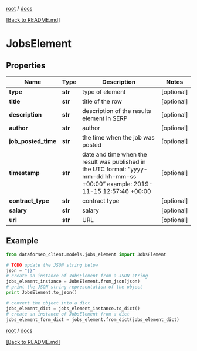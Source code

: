 [root](./../ "root") / [docs](./ "docs")

[[Back to README.md]](./../README.md "[Back to README.md]")

# JobsElement

## Properties

Name | Type | Description | Notes
------------ | ------------- | ------------- | -------------
**type** | **str** | type of element | [optional]
**title** | **str** | title of the row | [optional]
**description** | **str** | description of the results element in SERP | [optional]
**author** | **str** | author | [optional]
**job_posted_time** | **str** | the time when the job was posted | [optional]
**timestamp** | **str** | date and time when the result was published in the UTC format: “yyyy-mm-dd hh-mm-ss +00:00” example: 2019-11-15 12:57:46 +00:00 | [optional]
**contract_type** | **str** | contract type | [optional]
**salary** | **str** | salary | [optional]
**url** | **str** | URL | [optional]

## Example

```python
from dataforseo_client.models.jobs_element import JobsElement

# TODO update the JSON string below
json = "{}"
# create an instance of JobsElement from a JSON string
jobs_element_instance = JobsElement.from_json(json)
# print the JSON string representation of the object
print JobsElement.to_json()

# convert the object into a dict
jobs_element_dict = jobs_element_instance.to_dict()
# create an instance of JobsElement from a dict
jobs_element_form_dict = jobs_element.from_dict(jobs_element_dict)
```

  

[root](./../ "root") / [docs](./ "docs")

[[Back to README.md]](./../README.md "[Back to README.md]")